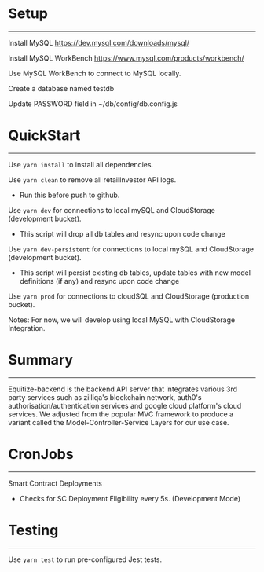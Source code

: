 # Setup
--- 
Install MySQL https://dev.mysql.com/downloads/mysql/ 

Install MySQL WorkBench https://www.mysql.com/products/workbench/

Use MySQL WorkBench to connect to MySQL locally.

Create a database named testdb

Update PASSWORD field in ~/db/config/db.config.js

# QuickStart
---
Use `yarn install` to install all dependencies.

Use `yarn clean` to remove all retailInvestor API logs.
* Run this before push to github.

Use `yarn dev` for connections to local mySQL and CloudStorage (development bucket).
* This script will drop all db tables and resync upon code change

Use `yarn dev-persistent` for connections to local mySQL and CloudStorage (development bucket).
* This script will persist existing db tables, update tables with new model definitions (if any) and resync upon code change

Use `yarn prod` for connections to cloudSQL and CloudStorage (production bucket).

Notes: For now, we will develop using local MySQL with CloudStorage Integration. 

# Summary
---
Equitize-backend is the backend API server that integrates various 3rd party services such as zilliqa's blockchain network, auth0's authorisation/authentication services and google cloud platform's cloud services. We adjusted from the popular MVC framework to produce a variant called the Model-Controller-Service Layers for our use case. 


# CronJobs 
---
Smart Contract Deployments
* Checks for SC Deployment Ellgibility every 5s. (Development Mode)


# Testing
---
Use `yarn test` to run pre-configured Jest tests.
